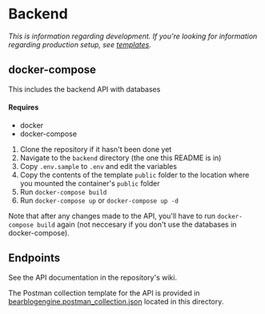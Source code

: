 # Backend

*This is information regarding development. If you're looking for information regarding production setup, see [templates](/templates).*

## docker-compose
This includes the backend API with databases

#### Requires
* docker
* docker-compose

1. Clone the repository if it hasn't been done yet
2. Navigate to the `backend` directory (the one this README is in)
3. Copy  `.env.sample` to `.env` and edit the variables
4. Copy the contents of the template `public` folder to the location where you mounted the container's  `public` folder
5. Run `docker-compose build`
6. Run `docker-compose up` or `docker-compose up -d`

Note that after any changes made to the API, you'll have to run `docker-compose build` again (not neccesary if you don't use the databases in docker-compose).

## Endpoints

See the API documentation in the repository's wiki.

The Postman collection template for the API is provided in [bearblogengine.postman_collection.json](bearblogengine.postman_collection.json) located in this directory.
